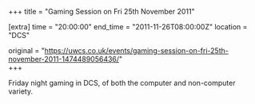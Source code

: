 +++
title = "Gaming Session on Fri 25th November 2011"

[extra]
time = "20:00:00"
end_time = "2011-11-26T08:00:00Z"
location = "DCS"

original = "https://uwcs.co.uk/events/gaming-session-on-fri-25th-november-2011-1474489056436/"    
+++

Friday night gaming in DCS, of both the computer and non-computer variety.

